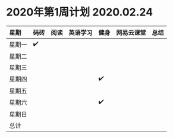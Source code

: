# 2020年第1周计划 2020.02.24

 星期|码砖|阅读|英语学习|健身|网易云课堂|总结
:-----------|:------------|:--------|:---------|:---------|:---------|:---------
星期一|✔️| | | | | |
星期二| | | | | | |
星期三| | | | | | |
星期四| | | |✔️| | |
星期五| | | | | | |
星期六| | | |✔️| | |
星期日| | | | | | |
总计| | | | | | |
